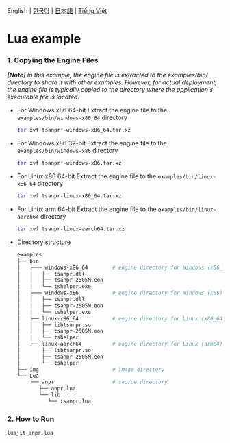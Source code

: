 English | [한국어](doc.i18n/README_ko-KR.md) | [日本語](doc.i18n/README_ja-JP.md) | [Tiếng Việt](doc.i18n/README_vi-VN.md)

# Lua example

### 1. Copying the Engine Files

_**[Note]** In this example, the engine file is extracted to the examples/bin/ directory to share it with other examples. However, for actual deployment, the engine file is typically copied to the directory where the application's executable file is located._

- For Windows x86 64-bit
  Extract the engine file to the `examples/bin/windows-x86_64` directory
  ```sh
  tar xvf tsanpr*-windows-x86_64.tar.xz
  ```
- For Windows x86 32-bit
  Extract the engine file to the `examples/bin/windows-x86` directory
  ```sh
  tar xvf tsanpr*-windows-x86.tar.xz
  ```
- For Linux x86 64-bit
  Extract the engine file to the `examples/bin/linux-x86_64` directory
  ```sh
  tar xvf tsanpr-linux-x86_64.tar.xz
  ```
- For Linux arm 64-bit
  Extract the engine file to the `examples/bin/linux-aarch64` directory
  ```sh
  tar xvf tsanpr-linux-aarch64.tar.xz
  ```
- Directory structure
  ```sh
  examples
  ├── bin
  │   ├─── windows-x86_64        # engine directory for Windows (x86_64)
  │   │   ├── tsanpr.dll
  │   │   ├── tsanpr-2505M.eon
  │   │   └── tshelper.exe
  │   ├─── windows-x86           # engine directory for Windows (x86)
  │   │   ├── tsanpr.dll
  │   │   ├── tsanpr-2505M.eon
  │   │   └── tshelper.exe
  │   ├── linux-x86_64           # engine directory for Linux (x86_64)
  │   │   ├── libtsanpr.so
  │   │   ├── tsanpr-2505M.eon
  │   │   └── tshelper
  │   └── linux-aarch64          # engine directory for Linux (arm64)
  │       ├── libtsanpr.so
  │       ├── tsanpr-2505M.eon
  │       └── tshelper
  ├── img                        # image directory
  └── Lua
      └── anpr                   # source directory
         ├── anpr.lua
         └── lib
            └── tsanpr.lua
  ```

### 2. How to Run

```sh
luajit anpr.lua
```
